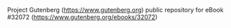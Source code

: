 Project Gutenberg (https://www.gutenberg.org) public repository for eBook #32072 (https://www.gutenberg.org/ebooks/32072)
